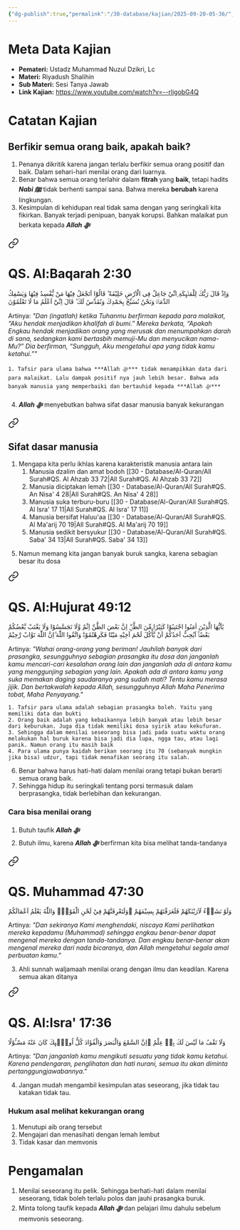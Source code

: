 ```yaml
---
{"dg-publish":true,"permalink":"/30-database/kajian/2025-09-20-05-36/","tags":["kajian"]}
---
```





# Meta Data Kajian 
<div><ul class="dataview list-view-ul"><li><span><strong>Pemateri:</strong> Ustadz Muhammad Nuzul Dzikri, Lc</span></li><li><span><strong>Materi:</strong> Riyadush Shalihin</span></li><li><span><strong>Sub Materi:</strong> Sesi Tanya Jawab</span></li><li><span><strong>Link Kajian:</strong> <a rel="noopener nofollow" class="external-link" href="https://www.youtube.com/watch?v=--rligobG4Q" target="_blank">https://www.youtube.com/watch?v=--rligobG4Q</a></span></li></ul></div>

# Catatan Kajian
## Berfikir semua orang baik, apakah baik?
1. Penanya dikritik karena jangan terlalu berfikir semua orang positif dan baik. Dalam sehari-hari menilai orang dari luarnya.
2. Benar bahwa semua orang terlahir dalam **fitrah** yang **baik**, tetapi hadits ***Nabi ﷺ***  tidak berhenti sampai sana. Bahwa mereka **berubah** karena lingkungan.
3. Kesimpulan di kehidupan real tidak sama dengan yang seringkali kita fikirkan. Banyak terjadi penipuan, banyak korupsi. Bahkan malaikat pun berkata kepada ***Allah ﷻ*** 
<div class="transclusion internal-embed is-loaded"><a class="markdown-embed-link" href="/30-database/al-quran/all-surah/#qs-al-baqarah-2-30" aria-label="Open link"><svg xmlns="http://www.w3.org/2000/svg" width="24" height="24" viewBox="0 0 24 24" fill="none" stroke="currentColor" stroke-width="2" stroke-linecap="round" stroke-linejoin="round" class="svg-icon lucide-link"><path d="M10 13a5 5 0 0 0 7.54.54l3-3a5 5 0 0 0-7.07-7.07l-1.72 1.71"></path><path d="M14 11a5 5 0 0 0-7.54-.54l-3 3a5 5 0 0 0 7.07 7.07l1.71-1.71"></path></svg></a><div class="markdown-embed">



# QS. Al:Baqarah 2:30
وَاِذْ قَالَ رَبُّكَ لِلْمَلٰۤىِٕكَةِ ِانِّيْ جَاعِلٌ فِى الْاَرْضِ خَلِيْفَةً ۗ قَالُوْٓا اَتَجْعَلُ فِيْهَا مَنْ يُّفْسِدُ فِيْهَا وَيَسْفِكُ الدِّمَاۤءَۚ وَنَحْنُ نُسَبِّحُ بِحَمْدِكَ وَنُقَدِّسُ لَكَ ۗ قَالَ اِنِّيْٓ اَعْلَمُ مَا لَا تَعْلَمُوْنَ

Artinya: *"Dan (ingatlah) ketika Tuhanmu berfirman kepada para malaikat, “Aku hendak menjadikan khalifah di bumi.” Mereka berkata, “Apakah Engkau hendak menjadikan orang yang merusak dan menumpahkan darah di sana, sedangkan kami bertasbih memuji-Mu dan menyucikan nama-Mu?” Dia berfirman, “Sungguh, Aku mengetahui apa yang tidak kamu ketahui.”"*



</div></div>

	1. Tafsir para ulama bahwa ***Allah ﷻ*** tidak menampikkan data dari para malaikat. Lalu dampak positif nya jauh lebih besar. Bahwa ada banyak manusia yang memperbaiki dan bertauhid kepada ***Allah ﷻ*** 
4. ***Allah ﷻ*** menyebutkan bahwa sifat dasar manusia banyak kekurangan 
<div class="transclusion internal-embed is-loaded"><a class="markdown-embed-link" href="/30-database/kajian/sifat-dasar-manusia/#sifat-dasar-manusia" aria-label="Open link"><svg xmlns="http://www.w3.org/2000/svg" width="24" height="24" viewBox="0 0 24 24" fill="none" stroke="currentColor" stroke-width="2" stroke-linecap="round" stroke-linejoin="round" class="svg-icon lucide-link"><path d="M10 13a5 5 0 0 0 7.54.54l3-3a5 5 0 0 0-7.07-7.07l-1.72 1.71"></path><path d="M14 11a5 5 0 0 0-7.54-.54l-3 3a5 5 0 0 0 7.07 7.07l1.71-1.71"></path></svg></a><div class="markdown-embed">



## Sifat dasar manusia
1. Mengapa kita perlu ikhlas karena karakteristik manusia antara lain
	1. Manusia dzalim dan amat bodoh [[30 - Database/Al-Quran/All Surah#QS. Al Ahzab 33 72\|All Surah#QS. Al Ahzab 33 72]]
	2. Manusia diciptakan lemah [[30 - Database/Al-Quran/All Surah#QS. An Nisa' 4 28\|All Surah#QS. An Nisa' 4 28]]
	3. Manusia suka terburu-buru [[30 - Database/Al-Quran/All Surah#QS. Al Isra' 17 11\|All Surah#QS. Al Isra' 17 11]]
	4. Manusia bersifat Haluu'aa [[30 - Database/Al-Quran/All Surah#QS. Al Ma'arij 70 19\|All Surah#QS. Al Ma'arij 70 19]]
	5. Manusia sedikit bersyukur [[30 - Database/Al-Quran/All Surah#QS. Saba' 34 13\|All Surah#QS. Saba' 34 13]]


</div></div>

5. Namun memang kita jangan banyak buruk sangka, karena sebagian besar itu dosa
<div class="transclusion internal-embed is-loaded"><a class="markdown-embed-link" href="/30-database/al-quran/all-surah/#qs-al-hujurat-49-12" aria-label="Open link"><svg xmlns="http://www.w3.org/2000/svg" width="24" height="24" viewBox="0 0 24 24" fill="none" stroke="currentColor" stroke-width="2" stroke-linecap="round" stroke-linejoin="round" class="svg-icon lucide-link"><path d="M10 13a5 5 0 0 0 7.54.54l3-3a5 5 0 0 0-7.07-7.07l-1.72 1.71"></path><path d="M14 11a5 5 0 0 0-7.54-.54l-3 3a5 5 0 0 0 7.07 7.07l1.71-1.71"></path></svg></a><div class="markdown-embed">



# QS. Al:Hujurat 49:12
يٰٓاَيُّهَا الَّذِيْنَ اٰمَنُوا اجْتَنِبُوْا كَثِيْرًا مِّنَ الظَّنِّۖ اِنَّ بَعْضَ الظَّنِّ اِثْمٌ وَّلَا تَجَسَّسُوْا وَلَا يَغْتَبْ بَّعْضُكُمْ بَعْضًاۗ  اَيُحِبُّ اَحَدُكُمْ اَنْ يَّأْكُلَ لَحْمَ اَخِيْهِ مَيْتًا فَكَرِهْتُمُوْهُۗ وَاتَّقُوا اللّٰهَ ۗاِنَّ اللّٰهَ تَوَّابٌ رَّحِيْمٌ

Artinya: *"Wahai orang-orang yang beriman! Jauhilah banyak dari prasangka, sesungguhnya sebagian prasangka itu dosa dan janganlah kamu mencari-cari kesalahan orang lain dan janganlah ada di antara kamu yang menggunjing sebagian yang lain. Apakah ada di antara kamu yang suka memakan daging saudaranya yang sudah mati? Tentu kamu merasa jijik. Dan bertakwalah kepada Allah, sesungguhnya Allah Maha Penerima tobat, Maha Penyayang."*



</div></div>

	1. Tafsir para ulama adalah sebagian prasangka boleh. Yaitu yang memiliki data dan bukti 
	2. Orang baik adalah yang kebaikannya lebih banyak atau lebih besar dari keburukan. Juga dia tidak memiliki dosa syirik atau kekufuran.
	3. Sehingga dalam menilai seseorang bisa jadi pada suatu waktu orang melakukan hal buruk karena bisa jadi dia lupa, ngga tau, atau lagi panik. Namun orang itu masih baik
	4. Para ulama punya kaidah berikan seorang itu 70 (sebanyak mungkin jika bisa) udzur, tapi tidak menafikan seorang itu salah.
6. Benar bahwa harus hati-hati dalam menilai orang tetapi bukan berarti semua orang baik. 
7. Sehingga hidup itu seringkali tentang porsi termasuk dalam berprasangka, tidak berlebihan dan kekurangan.

### Cara bisa menilai orang
1. Butuh taufik ***Allah ﷻ*** 
2. Butuh ilmu, karena ***Allah ﷻ*** berfirman kita bisa melihat tanda-tandanya

<div class="transclusion internal-embed is-loaded"><a class="markdown-embed-link" href="/30-database/al-quran/all-surah/#qs-muhammad-47-30" aria-label="Open link"><svg xmlns="http://www.w3.org/2000/svg" width="24" height="24" viewBox="0 0 24 24" fill="none" stroke="currentColor" stroke-width="2" stroke-linecap="round" stroke-linejoin="round" class="svg-icon lucide-link"><path d="M10 13a5 5 0 0 0 7.54.54l3-3a5 5 0 0 0-7.07-7.07l-1.72 1.71"></path><path d="M14 11a5 5 0 0 0-7.54-.54l-3 3a5 5 0 0 0 7.07 7.07l1.71-1.71"></path></svg></a><div class="markdown-embed">



# QS. Muhammad 47:30
وَلَوْ نَشَاۤءُ لَاَرَيْنٰكَهُمْ فَلَعَرَفْتَهُمْ بِسِيْمٰهُمْ ۗوَلَتَعْرِفَنَّهُمْ فِيْ لَحْنِ الْقَوْلِۗ وَاللّٰهُ يَعْلَمُ اَعْمَالَكُمْ 

Artinya: *"Dan sekiranya Kami menghendaki, niscaya Kami perlihatkan mereka kepadamu (Muhammad) sehingga engkau benar-benar dapat mengenal mereka dengan tanda-tandanya. Dan engkau benar-benar akan mengenal mereka dari nada bicaranya, dan Allah mengetahui segala amal perbuatan kamu."*



</div></div>

3. Ahli sunnah waljamaah menilai orang dengan ilmu dan keadilan. Karena semua akan ditanya 
<div class="transclusion internal-embed is-loaded"><a class="markdown-embed-link" href="/30-database/al-quran/all-surah/#qs-al-isra-17-36" aria-label="Open link"><svg xmlns="http://www.w3.org/2000/svg" width="24" height="24" viewBox="0 0 24 24" fill="none" stroke="currentColor" stroke-width="2" stroke-linecap="round" stroke-linejoin="round" class="svg-icon lucide-link"><path d="M10 13a5 5 0 0 0 7.54.54l3-3a5 5 0 0 0-7.07-7.07l-1.72 1.71"></path><path d="M14 11a5 5 0 0 0-7.54-.54l-3 3a5 5 0 0 0 7.07 7.07l1.71-1.71"></path></svg></a><div class="markdown-embed">



# QS. Al:Isra' 17:36
وَلَا تَقْفُ مَا لَيْسَ لَكَ بِهٖ عِلْمٌ ۗاِنَّ السَّمْعَ وَالْبَصَرَ وَالْفُؤَادَ كُلُّ اُولٰۤىِٕكَ كَانَ عَنْهُ مَسْـُٔوْلًا 

Artinya: *"Dan janganlah kamu mengikuti sesuatu yang tidak kamu ketahui. Karena pendengaran, penglihatan dan hati nurani, semua itu akan diminta pertanggungjawabannya."*



</div></div>

4. Jangan mudah mengambil kesimpulan atas seseorang, jika tidak tau katakan tidak tau.

### Hukum asal melihat kekurangan orang
1. Menutupi aib orang tersebut
2. Mengajari dan menasihati dengan lemah lembut
3. Tidak kasar dan memvonis


# Pengamalan
1. Menilai seseorang itu pelik. Sehingga berhati-hati dalam menilai seseorang, tidak boleh terlalu polos dan jauhi prasangka buruk.
2. Minta tolong taufik kepada ***Allah ﷻ*** dan pelajari ilmu dahulu sebelum memvonis seseorang.
  